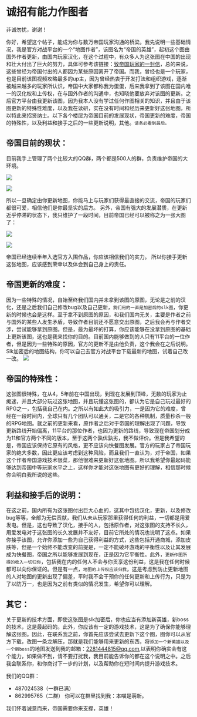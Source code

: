 诚招有能力作图者
===============
非诚勿扰，谢谢！



  你好，希望这个帖子，能成为你与数万帝国玩家沟通的桥梁。我先说明一些基础情况，我是官方对战平台的一个“地图作者”，该图名为“帝国的英雄”，起初这个图由国外作者更新，由国内玩家汉化，在这个过程中，有众多人为这张图在中国的出现和壮大付出了巨大的努力，具体可参考该链接：[致帝国玩家的一封信](https://github.com/smartmiaomiao/Hero-of-the-empire/blob/master/end-or-start.md)，总的来说，这些曾经为帝国付出的人都因为某些原因离开了帝国。而我，曾经也是一个玩家，也是目前该图视频攻略最多的up主，因为曾经热衷于开发打法和组织游戏，逐渐被越来越多的玩家所认识，帝国中大家都称我为蛋蛋，后来我拿到了该图在国内唯一的汉化权和上传权，在与国外作者的沟通中，也知晓他要放弃对该图的更新。之后官方平台由我更新该图，因为我本人没有学过任何作图相关的知识，并且由于该图更新的特殊性难度，以及我在读研，实在没有时间和经历来更新好这张地图，所以特此来招贤纳士。以下各个楼层为帝国目前的发展现状，帝国更新的难度，帝国的特殊性，以及利益和接手之后的一些更新说明，其他。`请务必看到最后。`

帝国目前的现状：
-------------

目前我手上管理了两个比较大的QQ群，两个都是500人的群，负责维护帝国的大环境。

  ![](https://github.com/smartmiaomiao/Hero-of-the-empire/blob/master/img/img1.png)

  ![](https://github.com/smartmiaomiao/Hero-of-the-empire/blob/master/img/img2.png)

所以一旦确定由你更新地图，你能马上与玩家们获得最直接的交流，帝国的玩家们都很可爱，相信他们是你最坚实的后方。
另外，帝国有强大的发展潜质，在更新近乎停滞的状态下，我只维护了一段时间，目前帝国已经可以被称之为一张大图了：

  ![](https://github.com/smartmiaomiao/Hero-of-the-empire/blob/master/img/img3.png)
  
  ![](https://github.com/smartmiaomiao/Hero-of-the-empire/blob/master/img/img5.png)
  
帝国已经连续半年入选官方入围作品，你应该相信我们的实力。
所以你接手更新这张地图，应该感到荣幸以及体会到自己身上的责任。


帝国更新的难度：
--------------
因为一些特殊的情况，自始至终我们国内并未拿到该图的原图，无论是之前的汉化，还是之后我们自己修改bug以及自己更新，`我们用的一直是加密后的slk图`，你更新的时候也会是这样。至于拿不到原图的原因，和我们国内无关，主要是作者之前与国外的某些人发生矛盾，导致作者目前还不愿意交出原图，之后我会再与作者交涉，尝试能够拿到原图。但是，最为最坏的打算，你应该能够在没拿到原图的基础上更新该图，这也是我来找你的目的。目前国内能够做到的人只有11平台的一位作者，但是因为一些特殊的原因，官方的更新不是由他负责，这个我会在之后说明。Slk加密后的地图结构，你可以自己去官方对战平台下载最新的地图，试着自己改一改。
![](https://github.com/smartmiaomiao/Hero-of-the-empire/blob/master/img/img4.png)

帝国的特殊性：
------------
这张图很特殊，在从4，5年前在中国出现，到现在发展到顶峰，无数的玩家为止痴迷，并且大部分玩过这张地图，并且玩懂这张图的，都认为它是自己玩过最好的RPG之一，包括我自己在内。之所以有如此大的吸引力，一是因为它的难度，曾经在一段时间内，全球只有几个团队可以通关，二是它的各种机制，质量秒杀一般的RPG地图。就之前的更新来看，原作者之后对于帝国的理解出现了问题，导致更新路线开始偏离，11平台的那位作者，也因为更新的路线，导致现在帝国划分成为11和官方两个不同的版本，至于这两个孰优孰劣，我不做评价。但是我希望的是，帝国应该保持它原有的风格，更不应该向快餐图发展。官方的玩家占了帝国玩家的绝大多数，因此更应该考虑到这种风险，而且我们一直认为，对于帝国，如果这个作者帝国游戏技术很菜，那他很难来更新好这张地图。所以我希望你最起码能够达到帝国中等玩家水平之上，这样你才能对这张地图有更好的理解，相信那时候你会明白我所说的这些。

利益和接手后的说明：
------------------
在这之前，国内所有为这张图付出巨大心血的，这其中包括汉化，更新，以及修改bug等等，全部为无偿贡献，我们从未从玩家那里获得任何的利益，一切都是用爱发电。但是，这也导致了汉化，接手的人，包括原作者，对这张图的支持不长久，用爱发电对于这张图的长久发展并不友好，目前它所处的情况也说明了这点。如果你接手该图，允许你添加一些为自己获得利益的方式，这些包括开通商城，添加皮肤等，但是一个始终不能改变的前提是，一定不能破坏游戏的平衡性以及让其发展成为快餐图，帝国之所以能够发展到现在，正是因为它平衡性。此外，`更新作图所得的收入一切归你`，包括我在内的任何人不会与你贡享这份利益，这是我在任何时候都可以向你保证的。但是有一点，`地图的上传权应该归我`，这是考虑到防止更新地图的人对地图的更新出现了偏差，平时我不会干预你的任何更新和上传行为，只是为了以防万一，也是因为之前有类似的情况发生，希望你可以理解。

其它：
-----
关于更新的技术方面，即使这张图是slk加密后，你也应当有添加新英雄，新boss的技术，这是最起码的。此外，你应该有一定的游戏技术，这是为了确保你能够理解这张图。因此，在联系我之前，你首先应该尝试去更新下这个图，图你可以从官方下载，改图一条龙解压，那就是我们能够用来更新的东西，将`添加一个新英雄以及一个新boss`的地图发送到我的邮箱：2281444815@qq.com,以表明你确实会有这个能力，如果做不到，请不要打扰我，我目前能告诉你的都在这个说明之中。之后我会联系你，和你商讨下一步的计划，以及帮助你在短时间内提升游戏技术。

我们的QQ群：
* 487024538（一群已满）
* 862995765（二群）
你可以在群里找到我：本喵是萌新。

我们怀着诚意而来，帝国需要你来支撑，英雄！

